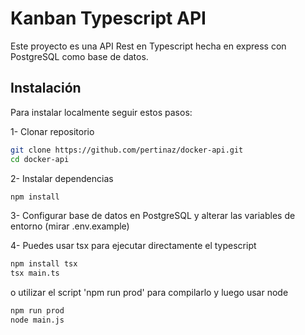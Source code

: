 # Kanban Typescript API

Este proyecto es una API Rest en Typescript hecha en express con PostgreSQL como base de datos.

## Instalación

Para instalar localmente seguir estos pasos:

1- Clonar repositorio
```bash
git clone https://github.com/pertinaz/docker-api.git
cd docker-api
```

2- Instalar dependencias
```bash
npm install
```

3- Configurar base de datos en PostgreSQL y alterar las variables de entorno (mirar .env.example)

4- Puedes usar tsx para ejecutar directamente el typescript
```bash
npm install tsx
tsx main.ts
```

o utilizar el script 'npm run prod' para compilarlo y luego usar node
```bash
npm run prod
node main.js
```
